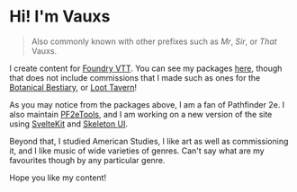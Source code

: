 # Hi! I'm Vauxs

> Also commonly known with other prefixes such as _Mr_, _Sir_, or _That_ Vauxs.

I create content for [Foundry VTT](foundryvtt.com). You can see my packages [here](https://foundryvtt.com/community/mrvauxs/packages), though that does not include commissions that I made such as ones for the [Botanical Bestiary](https://www.drivethrurpg.com/product/428111/The-Botanical-Bestiary-Foundry-Module), or [Loot Tavern](https://loottavern.com/shop/?ixwpst[product_cat][]=116&title=1&excerpt=1&content=1&categories=1&attributes=1&tags=1&sku=1&ixwpsf[taxonomy][product_cat][show]=all&ixwpsf[taxonomy][product_cat][multiple]=1&ixwpsf[taxonomy][product_cat][filter]=1)!

As you may notice from the packages above, I am a fan of Pathfinder 2e. I also maintain [PF2eTools](https://pf2etools.com/), and I am working on a new version of the site using [SvelteKit](https://kit.svelte.dev/) and [Skeleton UI](https://www.skeleton.dev/).

Beyond that, I studied American Studies, I like art as well as commissioning it, and I like music of wide varieties of genres. Can't say what are my favourites though by any particular genre.

Hope you like my content!
